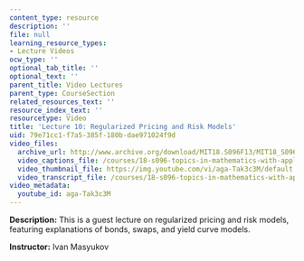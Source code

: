 ```yaml
---
content_type: resource
description: ''
file: null
learning_resource_types:
- Lecture Videos
ocw_type: ''
optional_tab_title: ''
optional_text: ''
parent_title: Video Lectures
parent_type: CourseSection
related_resources_text: ''
resource_index_text: ''
resourcetype: Video
title: 'Lecture 10: Regularized Pricing and Risk Models'
uid: 79e71cc1-f7a5-385f-180b-dae971024f9d
video_files:
  archive_url: http://www.archive.org/download/MIT18.S096F13/MIT18_S096F13_lec10_300k.mp4
  video_captions_file: /courses/18-s096-topics-in-mathematics-with-applications-in-finance-fall-2013/b75ff165a81355fc839a810d5dbbcc96_aga-Tak3c3M.vtt
  video_thumbnail_file: https://img.youtube.com/vi/aga-Tak3c3M/default.jpg
  video_transcript_file: /courses/18-s096-topics-in-mathematics-with-applications-in-finance-fall-2013/2f02529f65ad96016709e85c00d4c08b_aga-Tak3c3M.pdf
video_metadata:
  youtube_id: aga-Tak3c3M
---
```


**Description:** This is a guest lecture on regularized pricing and risk models, featuring explanations of bonds, swaps, and yield curve models.

**Instructor:** Ivan Masyukov